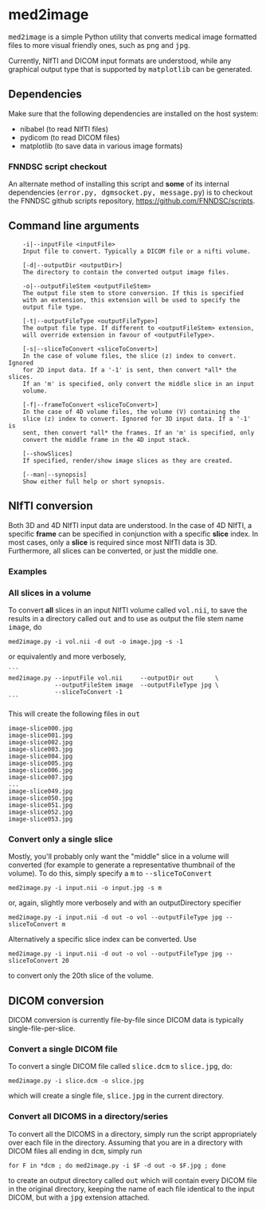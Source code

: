 # med2image
<tt>med2image</tt> is a simple Python utility that converts medical image formatted files to more visual friendly ones, such as <tt>png</tt> and <tt>jpg</tt>.

Currently, NIfTI and DICOM input formats are understood, while any graphical output type that is supported by <tt>matplotlib</tt> can be generated.

## Dependencies
Make sure that the following dependencies are installed on the host system:

* nibabel (to read NIfTI files)
* pydicom (to read DICOM files)
* matplotlib (to save data in various image formats)

### FNNDSC script checkout

An alternate method of installing this script and <b>some</b> of its internal dependencies (<tt>error.py, dgmsocket.py, message.py</tt>) is to checkout the FNNDSC github scripts repository, https://github.com/FNNDSC/scripts.

## Command line arguments

        -i|--inputFile <inputFile>
        Input file to convert. Typically a DICOM file or a nifti volume.

        [-d|--outputDir <outputDir>]
        The directory to contain the converted output image files.

        -o|--outputFileStem <outputFileStem>
        The output file stem to store conversion. If this is specified
        with an extension, this extension will be used to specify the
        output file type.

        [-t|--outputFileType <outputFileType>]
        The output file type. If different to <outputFileStem> extension,
        will override extension in favour of <outputFileType>.

        [-s|--sliceToConvert <sliceToConvert>]
        In the case of volume files, the slice (z) index to convert. Ignored
        for 2D input data. If a '-1' is sent, then convert *all* the slices.
        If an 'm' is specified, only convert the middle slice in an input
        volume.
        
        [-f|--frameToConvert <sliceToConvert>]
        In the case of 4D volume files, the volume (V) containing the
        slice (z) index to convert. Ignored for 3D input data. If a '-1' is 
        sent, then convert *all* the frames. If an 'm' is specified, only 
        convert the middle frame in the 4D input stack.

        [--showSlices]
        If specified, render/show image slices as they are created.

        [--man|--synopsis]
        Show either full help or short synopsis.

## NIfTI conversion 
Both 3D and 4D NIfTI input data are understood. In the case of 4D NIfTI, a specific <b>frame</b> can be specified in conjunction with a specific <b>slice</b> index. In most cases, only a <b>slice</b> is required since most NIfTI data is 3D. Furthermore, all slices can be converted, or just the middle one.

### Examples
### All slices in a volume
To convert <b>all</b> slices in an input NIfTI volume called <tt>vol.nii</tt>, to save the results in a directory called <tt>out</tt> and to use as output the file stem name <tt>image</tt>, do

 ```med2image.py -i vol.nii -d out -o image.jpg -s -1```

or equivalently and more verbosely,

    ```
    med2image.py --inputFile vol.nii     --outputDir out      \
                 --outputFileStem image  --outputFileType jpg \
                 --sliceToConvert -1
    ```

This will create the following files in <tt>out</tt>

```
image-slice000.jpg
image-slice001.jpg
image-slice002.jpg
image-slice003.jpg
image-slice004.jpg
image-slice005.jpg
image-slice006.jpg
image-slice007.jpg
...
image-slice049.jpg
image-slice050.jpg
image-slice051.jpg
image-slice052.jpg
image-slice053.jpg
```

### Convert only a single slice
Mostly, you'll probably only want the "middle" slice in a volume will converted (for example to generate a representative thumbnail of the volume). To do this, simply specify a <tt>m</tt> to <tt>--sliceToConvert</tt>

 ```med2image.py -i input.nii -o input.jpg -s m```

or, again, slightly more verbosely and with an outputDirectory specifier

 ```med2image.py -i input.nii -d out -o vol --outputFileType jpg --sliceToConvert m```

Alternatively a specific slice index can be converted. Use

 ```med2image.py -i input.nii -d out -o vol --outputFileType jpg --sliceToConvert 20```

to convert only the 20th slice of the volume.

## DICOM conversion
DICOM conversion is currently file-by-file since DICOM data is typically single-file-per-slice. 

### Convert a single DICOM file
To convert a single DICOM file called <tt>slice.dcm</tt> to <tt>slice.jpg</tt>, do:

```med2image.py -i slice.dcm -o slice.jpg```

which will create a single file, <tt>slice.jpg</tt> in the current directory.

### Convert all DICOMS in a directory/series
To convert all the DICOMS in a directory, simply run the script appropriately over each file in the directory. Assuming that you are in a directory with DICOM files all ending in <tt>dcm</tt>, simply run

```for F in *dcm ; do med2image.py -i $F -d out -o $F.jpg ; done```

to create an output directory called <tt>out</tt> which will contain every DICOM file in the original directory, keeping the name of each file identical to the input DICOM, but with a <tt>jpg</tt> extension attached.

